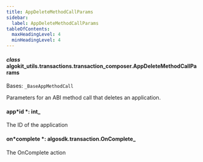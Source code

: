 ```yaml
---
title: AppDeleteMethodCallParams
sidebar:
  label: AppDeleteMethodCallParams
tableOfContents:
  maxHeadingLevel: 4
  minHeadingLevel: 4
---
```


#### _class_ algokit_utils.transactions.transaction_composer.AppDeleteMethodCallParams

Bases: `_BaseAppMethodCall`

Parameters for an ABI method call that deletes an application.

#### app*id *: int\_

The ID of the application

#### on*complete *: algosdk.transaction.OnComplete\_

The OnComplete action
